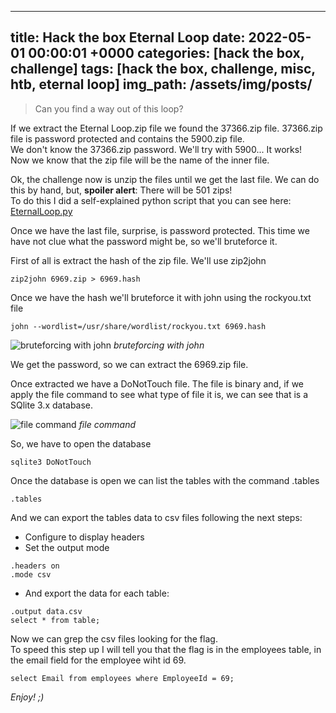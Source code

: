 ---
title: Hack the box Eternal Loop
date: 2022-05-01 00:00:01 +0000
categories: [hack the box, challenge]
tags: [hack the box, challenge, misc, htb, eternal loop]
img_path: /assets/img/posts/
--

>Can you find a way out of this loop?

If we extract the Eternal Loop.zip file we found the 37366.zip file. 37366.zip file is password protected and contains the 5900.zip file.  
We don't know the 37366.zip password. We'll try with 5900... It works!  
Now we know that the zip file will be the name of the inner file.  

Ok, the challenge now is unzip the files until we get the last file. We can do this by hand, but, **spoiler alert**: There will be 501 zips!  
To do this I did a self-explained python script that you can see here: [EternalLoop.py]()

Once we have the last file, surprise, is password protected. 
This time we have not clue what the password might be, so we'll bruteforce it.

First of all is extract the hash of the zip file. We'll use zip2john

```console 
zip2john 6969.zip > 6969.hash
```

Once we have the hash we'll bruteforce it with john using the rockyou.txt file

```console
john --wordlist=/usr/share/wordlist/rockyou.txt 6969.hash
```

![bruteforcing with john](eternalloop_john.png)
_bruteforcing with john_ 

We get the password, so we can extract the 6969.zip file.

Once extracted we have a DoNotTouch file. The file is binary and, if we apply the file command to see what type of file it is, we can see that is a SQlite 3.x database.

![file command](eternalloop_file.png)
_file command_

So, we have to open the database

```console
sqlite3 DoNotTouch
```

Once the database is open we can list the tables with the command .tables 

```console
.tables
```

And we can export the tables data to csv files following the next steps:

- Configure to display headers
- Set the output mode

```console
.headers on
.mode csv
```

- And export the data for each table:

```console
.output data.csv
select * from table;
```

Now we can grep the csv files looking for the flag.  
To speed this step up I will tell you that the flag is in the employees table, in the email field for the employee wiht id 69.

```console
select Email from employees where EmployeeId = 69;
```

_Enjoy! ;)_
